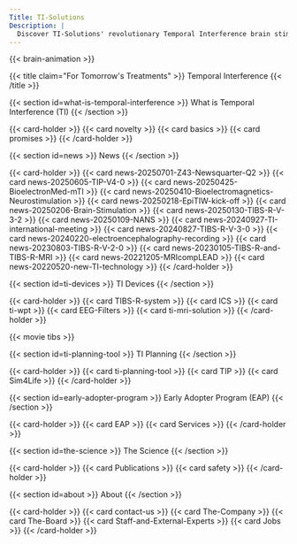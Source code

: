 ```yaml
---
Title: TI-Solutions
Description: |
  Discover TI-Solutions' revolutionary Temporal Interference brain stimulation technology. Advanced neurostimulation devices, planning tools, and research solutions for tomorrow's medical treatments.
---
```

{{< brain-animation >}}

{{< title claim="For Tomorrow's Treatments" >}}
Temporal Interference
{{< /title >}}

{{< section id=what-is-temporal-interference >}}
What is Temporal Interference (TI)
{{< /section >}}

{{< card-holder >}}
{{< card novelty >}}
{{< card basics >}}
{{< card promises >}}
{{< /card-holder >}}

{{< section id=news >}}
News
{{< /section >}}

{{< card-holder >}}
{{< card news-20250701-Z43-Newsquarter-Q2 >}}
{{< card news-20250605-TIP-V4-0 >}}
{{< card news-20250425-BioelectronMed-mTI >}}
{{< card news-20250410-Bioelectromagnetics-Neurostimulation >}}
{{< card news-20250218-EpiTIW-kick-off >}}
{{< card news-20250206-Brain-Stimulation >}}
{{< card news-20250130-TIBS-R-V-3-2 >}}
{{< card news-20250109-NANS >}}
{{< card news-20240927-TI-international-meeting >}}
{{< card news-20240827-TIBS-R-V-3-0 >}}
{{< card news-20240220-electroencephalography-recording >}}
{{< card news-20230803-TIBS-R-V-2-0 >}}
{{< card news-20230105-TIBS-R-and-TIBS-R-MRI >}}
{{< card news-20221205-MRIcompLEAD >}}
{{< card news-20220520-new-TI-technology >}}
{{< /card-holder >}}

{{< section id=ti-devices >}}
TI Devices
{{< /section >}}

{{< card-holder >}}
{{< card TIBS-R-system >}}
{{< card ICS >}}
{{< card ti-wpt >}}
{{< card EEG-Filters >}}
{{< card ti-mri-solution >}}
{{< /card-holder >}}

{{< movie tibs >}}

{{< section id=ti-planning-tool >}}
TI Planning
{{< /section >}}

{{< card-holder >}}
{{< card ti-planning-tool >}}
{{< card TIP >}}
{{< card Sim4Life >}}
{{< /card-holder >}}

{{< section id=early-adopter-program >}}
Early Adopter Program (EAP)
{{< /section >}}

{{< card-holder >}}
{{< card EAP >}}
{{< card Services >}}
{{< /card-holder >}}

{{< section id=the-science >}}
The Science
{{< /section >}}

{{< card-holder >}}
{{< card Publications >}}
{{< card safety >}}
{{< /card-holder >}}

{{< section id=about >}}
About
{{< /section >}}

{{< card-holder >}}
{{< card contact-us >}}
{{< card The-Company >}}
{{< card The-Board >}}
{{< card Staff-and-External-Experts >}}
{{< card Jobs >}}
{{< /card-holder >}}
